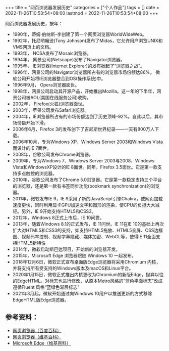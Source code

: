 +++
title = "网页浏览器发展历史"
categories = ["个人作品"]
tags = []
date = 2022-11-26T10:53:54+08:00
lastmod = 2022-11-26T10:53:54+08:00
+++



网页浏览器发展历史，按年：

* 1990年，蒂姆·伯纳斯-李创建了第一个网页浏览器WorldWideWeb。
* 1992年，托尼哟翰逊(Tony Johnson)发布了Midas，它允许用户浏览UNIX和VMS网页上的文档。
* 1993年， NCSA发布了Mosaic浏览器。
* 1994年， 网景公司(Netscape)发布了Navigator浏览器。
* 1995年， IE浏览器(Internet Explorer)的发布掀起了“浏览器之战”。
* 1996年，网景公司的Navigator浏览器所占有的浏览器市场份额达86%。 微软公司开始将IE浏览器整合到OS(操作系统)中。
* 1996年9月， Opera浏览器面世。
* 1998年，网景公司启动其开源产品，开始推出Mozilla。这一年的下半年，网景公司被AOL(美国在线服务公司)收购。
* 2002年， Firefox(火狐)浏览器面世。
* 2003年，苹果公司发布Safari浏览器。
* 2004年，IE浏览器所占有的市场份额达到了历史顶峰-92%。自此以后，其市场份额开始下滑。
* 2006年6月，Firefox 3的发布创下了吉尼斯世界纪录——一天有800万人下载。
* 2006年10月，专为Windows XP、Windows Server 2003和Windows Vista而设计的IE 7面世。
* 2008年，谷歌公司发布Chrome浏览器。
* 2009年，专为Windows 7、Windows Server 2003与2008、Windows Vista和WindowsXP设计的IE 8面世。同年，Firefox 3.5面世。它是第一款支持多点触控的浏览器。
* 2010年，谷歌公司发布了Chrome 5.0浏览器。它是第一款稳定支持三个平台的浏览器，还是第一款有书签同步功能(bookmark synchronization)的浏览器。
* 2011年，微软发布IE 9，IE 9采用了新的JavaScript引擎Chakra，使网页加载速度更快，同时利用显卡GPU加速文字和图形的渲染，使CPU的负担大大减轻。另外，IE 9开始支持HTML5和CSS3。
* 2012年，Windows 8正式上市后，IE 10问世。
* 2013年，随着Windows 8.1的正式发布，IE 11问世。IE 11在IE 10的基础上再次扩大对HTML5和CSS3的支持，如支持HTML5拖放、HTML5全屏、CSS边框图、视频码率控制、视频字幕隐藏、媒体加密、WebGL等，使得IE 11全面支持HTML5新特性
* 2014年，微软启动斯巴达项目，开始新的浏览器开发。
* 2015年，Microsoft Edge 浏览器跟随 Windows 10 一起发布。
* 2018年12月6日，微软正式宣布桌面版Edge浏览器将采用Chromium 内核，并将支持所有受支持的Windows版本及macOS和Linux平台。
* 2020年1月15日，微软正式推出内核更改为Chromium的新版Edge，抛弃以往的EdgeHTML。对标志也进行修改，从原本Metro风格的“蓝色平面标志”改成遵循Fluent 风格“蓝绿色渐层标志”
* 2021年3月起，微软开始通过向Windows 10用户以推送更新的方式移除EdgeHTML版Edge浏览器。

## 参考资料：
* [网页浏览器（百度百科）](https://baike.baidu.com/item/%E6%B5%8F%E8%A7%88%E5%99%A8/213911?fromtitle=%E7%BD%91%E9%A1%B5%E6%B5%8F%E8%A7%88%E5%99%A8&fromid=8309940&fromModule=lemma_search-box)
* [网页浏览器（维基百科）](https://zh.wikipedia.org/wiki/%E7%BD%91%E9%A1%B5%E6%B5%8F%E8%A7%88%E5%99%A8)
* [Microsoft Edge（维基百科）](https://zh.wikipedia.org/wiki/Microsoft_Edge)
